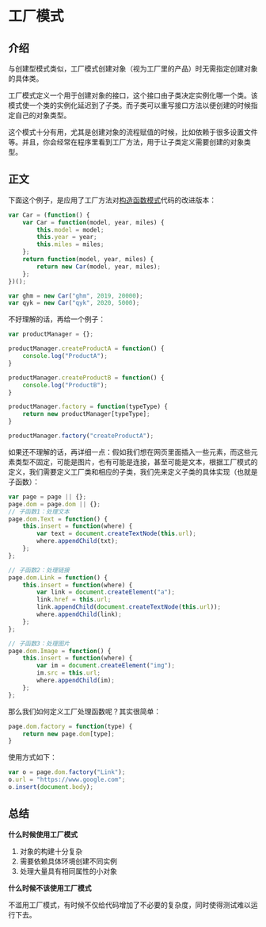 # 工厂模式

## 介绍

与创建型模式类似，工厂模式创建对象（视为工厂里的产品）时无需指定创建对象的具体类。

工厂模式定义一个用于创建对象的接口，这个接口由子类决定实例化哪一个类。该模式使一个类的实例化延迟到了子类。而子类可以重写接口方法以便创建的时候指定自己的对象类型。

这个模式十分有用，尤其是创建对象的流程赋值的时候，比如依赖于很多设置文件等。并且，你会经常在程序里看到工厂方法，用于让子类定义需要创建的对象类型。

## 正文

下面这个例子，是应用了工厂方法对[构造函数模式](/blogs/design-patterns/constructor-pattern.md)代码的改进版本：

```javascript
var Car = (function() {
    var Car = function(model, year, miles) {
        this.model = model;
        this.year = year;
        this.miles = miles;
    };
    return function(model, year, miles) {
        return new Car(model, year, miles);
    };
})();

var ghm = new Car("ghm", 2019, 20000);
var qyk = new Car("qyk", 2020, 5000);
```

不好理解的话，再给一个例子：

```javascript
var productManager = {};

productManager.createProductA = function() {
    console.log("ProductA");
}

productManager.createProductB = function() {
    console.log("ProductB");
}

productManager.factory = function(typeType) {
    return new productManager[typeType];
}

productManager.factory("createProductA");
```

如果还不理解的话，再详细一点：假如我们想在网页里面插入一些元素，而这些元素类型不固定，可能是图片，也有可能是连接，甚至可能是文本，根据工厂模式的定义，我们需要定义工厂类和相应的子类，我们先来定义子类的具体实现（也就是子函数）：

```javascript
var page = page || {};
page.dom = page.dom || {};
// 子函数1：处理文本
page.dom.Text = function() {
    this.insert = function(where) {
        var text = document.createTextNode(this.url);
        where.appendChild(txt);
    };
};

// 子函数2：处理链接
page.dom.Link = function() {
    this.insert = function(where) {
        var link = document.createElement("a");
        link.href = this.url;
        link.appendChild(document.createTextNode(this.url));
        where.appendChild(link);
    };
};

// 子函数3：处理图片
page.dom.Image = function() {
    this.insert = function(where) {
		var im = document.createElement("img");
        im.src = this.url;
        where.appendChild(im);
    };
};
```

那么我们如何定义工厂处理函数呢？其实很简单：

```javascript
page.dom.factory = function(type) {
    return new page.dom[type];
}
```

使用方式如下：

```javascript
var o = page.dom.factory("Link");
o.url = "https://www.google.com";
o.insert(document.body);
```

## 总结

**什么时候使用工厂模式**

1. 对象的构建十分复杂
2. 需要依赖具体环境创建不同实例
3. 处理大量具有相同属性的小对象

**什么时候不该使用工厂模式**

不滥用工厂模式，有时候不仅给代码增加了不必要的复杂度，同时使得测试难以运行下去。

